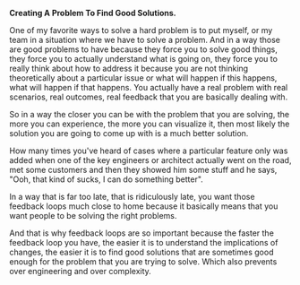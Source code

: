 **Creating A Problem To Find Good Solutions.**

One of my favorite ways to solve a hard problem is to put myself, or my team in a situation where we have to solve a problem. And in a way those are good problems to have because they force you to solve good things, they force you to actually understand what is going on, they force you to really think about how to address it because you are not thinking theoretically about a particular issue or what will happen if this happens, what will happen if that happens. You actually have a real problem with real scenarios, real outcomes, real feedback that you are basically dealing with.

So in a way the closer you can be with the problem that you are solving, the more you can experience, the more you can visualize it, then most likely the solution you are going to come up with is a much better solution.

How many times you've heard of cases where a particular feature only was added when one of the key engineers or architect actually went on the road, met some customers and then they showed him some stuff and he says, "Ooh, that kind of sucks, I can do something better".

In a way that is far too late, that is ridiculously late, you want those feedback loops much close to home because it basically means that you want people to be solving the right problems.

And that is why feedback loops are so important because the faster the feedback loop you have, the easier it is to understand the implications of changes, the easier it is to find good solutions that are sometimes good enough for the problem that you are trying to solve. Which also prevents over engineering and over complexity.